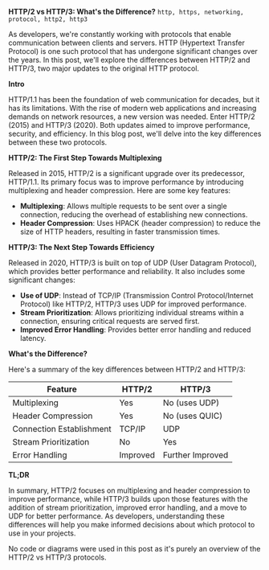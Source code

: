 **HTTP/2 vs HTTP/3: What's the Difference?**
`http, https, networking, protocol, http2, http3`

As developers, we're constantly working with protocols that enable communication between clients and servers. HTTP (Hypertext Transfer Protocol) is one such protocol that has undergone significant changes over the years. In this post, we'll explore the differences between HTTP/2 and HTTP/3, two major updates to the original HTTP protocol.

**Intro**

HTTP/1.1 has been the foundation of web communication for decades, but it has its limitations. With the rise of modern web applications and increasing demands on network resources, a new version was needed. Enter HTTP/2 (2015) and HTTP/3 (2020). Both updates aimed to improve performance, security, and efficiency. In this blog post, we'll delve into the key differences between these two protocols.

**HTTP/2: The First Step Towards Multiplexing**

Released in 2015, HTTP/2 is a significant upgrade over its predecessor, HTTP/1.1. Its primary focus was to improve performance by introducing multiplexing and header compression. Here are some key features:

* **Multiplexing**: Allows multiple requests to be sent over a single connection, reducing the overhead of establishing new connections.
* **Header Compression**: Uses HPACK (header compression) to reduce the size of HTTP headers, resulting in faster transmission times.

**HTTP/3: The Next Step Towards Efficiency**

Released in 2020, HTTP/3 is built on top of UDP (User Datagram Protocol), which provides better performance and reliability. It also includes some significant changes:

* **Use of UDP**: Instead of TCP/IP (Transmission Control Protocol/Internet Protocol) like HTTP/2, HTTP/3 uses UDP for improved performance.
* **Stream Prioritization**: Allows prioritizing individual streams within a connection, ensuring critical requests are served first.
* **Improved Error Handling**: Provides better error handling and reduced latency.

**What's the Difference?**

Here's a summary of the key differences between HTTP/2 and HTTP/3:

| Feature | HTTP/2 | HTTP/3 |
| --- | --- | --- |
| Multiplexing | Yes | No (uses UDP) |
| Header Compression | Yes | No (uses QUIC) |
| Connection Establishment | TCP/IP | UDP |
| Stream Prioritization | No | Yes |
| Error Handling | Improved | Further Improved |

**TL;DR**

In summary, HTTP/2 focuses on multiplexing and header compression to improve performance, while HTTP/3 builds upon those features with the addition of stream prioritization, improved error handling, and a move to UDP for better performance. As developers, understanding these differences will help you make informed decisions about which protocol to use in your projects.

No code or diagrams were used in this post as it's purely an overview of the HTTP/2 vs HTTP/3 protocols.